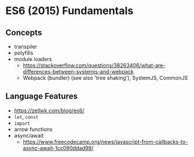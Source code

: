 # ES6 (2015) Fundamentals

## Concepts
- transpiler
- polyfills
- module loaders
  - https://stackoverflow.com/questions/38263406/what-are-differences-between-systemjs-and-webpack
  - Webpack (bundler) (see also 'tree shaking'), SystemJS, CommonJS

## Language Features
- https://zellwk.com/blog/es6/
- `let`, `const`
- `import`
- arrow functions
- async/await
  - https://www.freecodecamp.org/news/javascript-from-callbacks-to-async-await-1cc090ddad99/
